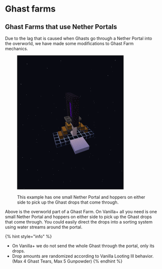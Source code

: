 # Ghast farms

## Ghast Farms that use Nether Portals

Due to the lag that is caused when Ghasts go through a Nether Portal into the overworld, we have made some modifications to Ghast Farm mechanics.

<figure><img src="../.gitbook/assets/ghast.png" alt="" width="352"><figcaption><p>This example has one small Nether Portal and hoppers on either side to pick up the Ghast drops that come through.</p></figcaption></figure>

Above is the overworld part of a Ghast Farm. On Vanilla+ all you need is one small Nether Portal and hoppers on either side to pick up the Ghast drops that come through. You could easily direct the drops into a sorting system using water streams around the portal.

{% hint style="info" %}
* On Vanilla+ we do not send the whole Ghast through the portal, only its drops.
* Drop amounts are randomized according to Vanilla Looting III behavior. (Max 4 Ghast Tears, Max 5 Gunpowder)
{% endhint %}
